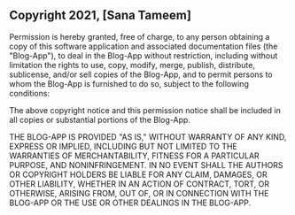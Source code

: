 ## Copyright 2021, [Sana Tameem]

Permission is hereby granted, free of charge, to any person obtaining a copy of this software application and associated documentation files (the "Blog-App"), to deal in the Blog-App without restriction, including without limitation the rights to use, copy, modify, merge, publish, distribute, sublicense, and/or sell copies of the Blog-App, and to permit persons to whom the Blog-App is furnished to do so, subject to the following conditions:

The above copyright notice and this permission notice shall be included in all copies or substantial portions of the Blog-App.

THE BLOG-APP IS PROVIDED "AS IS," WITHOUT WARRANTY OF ANY KIND, EXPRESS OR IMPLIED, INCLUDING BUT NOT LIMITED TO THE WARRANTIES OF MERCHANTABILITY, FITNESS FOR A PARTICULAR PURPOSE, AND NONINFRINGEMENT. IN NO EVENT SHALL THE AUTHORS OR COPYRIGHT HOLDERS BE LIABLE FOR ANY CLAIM, DAMAGES, OR OTHER LIABILITY, WHETHER IN AN ACTION OF CONTRACT, TORT, OR OTHERWISE, ARISING FROM, OUT OF, OR IN CONNECTION WITH THE BLOG-APP OR THE USE OR OTHER DEALINGS IN THE BLOG-APP.